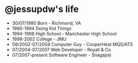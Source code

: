 @jessupdw's life
===============

- 30/07/1980 Born - Richmond, VA
- 1980-1994 Doing Kid Things
- 1994-1998 High School - Manchester High School
- 1998-2002 College - JMU
- 08/2002-07/2004 Computer Guy - CooperHeat MQS/ATS
- 07/2004-07/2007 Web Developer - Royall & Co
- 07/2007-present Software Engineer - Snagajob
